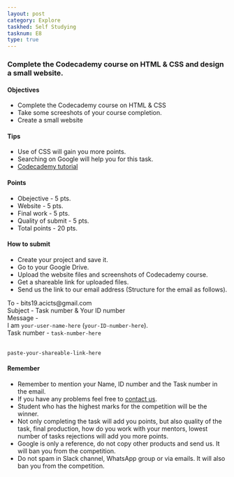 ```yaml
---
layout: post
category: Explore
taskhed: Self Studying
tasknum: E8
type: true
---
```

### Complete the Codecademy course on HTML & CSS and design a small website.


#### **Objectives**

- Complete the Codecademy course on HTML & CSS
- Take some screeshots of your course completion.
- Create a small website

#### **Tips**

- Use of CSS will gain you more points.
- Searching on Google will help you for this task.
- [Codecademy tutorial](https://www.codecademy.com/learn/make-a-website)

#### **Points**

- Obejective - 5 pts.
- Website - 5 pts.
- Final work - 5 pts.
- Quality of submit - 5 pts.
- <div class="total">Total points - 20 pts.</div>

#### **How to submit**

- Create your project and save it.
- Go to your Google Drive.
- Upload the website files and screenshots of Codecademy course.
- Get a shareable link for uploaded files.
- Send us the link to our email address (Structure for the email as follows).

<div class="highlightcode">
To - bits19.acicts@gmail.com
<br/>
Subject - Task number & Your ID number
<br/>
Message -
<br/>
I am <code>your-user-name-here</code> (<code>your-ID-number-here</code>).
<br/>
Task number - <code>task-number-here</code>
<br/><br/>

<code>paste-your-shareable-link-here</code>
<br/>
</div>

#### **Remember**
- Remember to mention your Name, ID number and the Task number in the email.
- If you have any problems feel free to <a href="../contact.html" target="_blank">contact us</a>.
- Student who has the highest marks for the competition will be the winner.
- Not only completing the task will add you points, but also quality of the task, final production, how do you work with your mentors, lowest number of tasks rejections will add you more points.
- Google is only a reference, do not copy other products and send us. It will ban you from the competition.
- Do not spam in Slack channel, WhatsApp group or via emails. It will also ban you from the competition.
